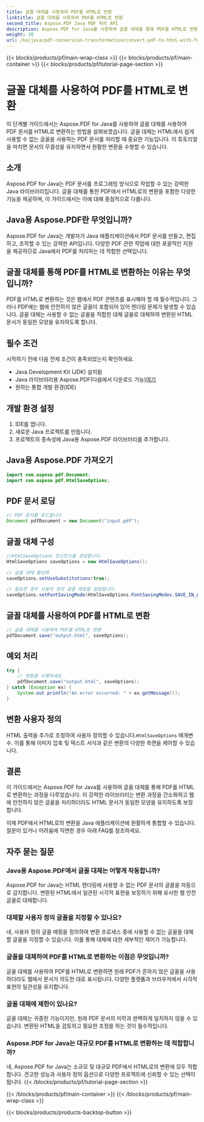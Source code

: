 ```yaml
---
title: 글꼴 대체를 사용하여 PDF를 HTML로 변환
linktitle: 글꼴 대체를 사용하여 PDF를 HTML로 변환
second_title: Aspose.PDF Java PDF 처리 API
description: Aspose.PDF for Java를 사용하여 글꼴 대체를 통해 PDF를 HTML로 변환하는 방법을 알아보세요. 매끄러운 변환을 위한 소스 코드가 포함된 단계별 가이드. 지금 웹 콘텐츠를 최적화하세요!
weight: 30
url: /ko/java/pdf-conversion-transformation/convert-pdf-to-html-with-font-substitution/
---
```


{{< blocks/products/pf/main-wrap-class >}}
{{< blocks/products/pf/main-container >}}
{{< blocks/products/pf/tutorial-page-section >}}

# 글꼴 대체를 사용하여 PDF를 HTML로 변환


이 단계별 가이드에서는 Aspose.PDF for Java를 사용하여 글꼴 대체를 사용하여 PDF 문서를 HTML로 변환하는 방법을 살펴보겠습니다. 글꼴 대체는 HTML에서 쉽게 사용할 수 없는 글꼴을 사용하는 PDF 문서를 처리할 때 중요한 기능입니다. 이 튜토리얼을 마치면 문서의 무결성을 유지하면서 원활한 변환을 수행할 수 있습니다.

## 소개

Aspose.PDF for Java는 PDF 문서를 프로그래밍 방식으로 작업할 수 있는 강력한 Java 라이브러리입니다. 글꼴 대체를 통한 PDF에서 HTML로의 변환을 포함한 다양한 기능을 제공하며, 이 가이드에서는 이에 대해 중점적으로 다룹니다.

## Java용 Aspose.PDF란 무엇입니까?

Aspose.PDF for Java는 개발자가 Java 애플리케이션에서 PDF 문서를 만들고, 편집하고, 조작할 수 있는 강력한 API입니다. 다양한 PDF 관련 작업에 대한 포괄적인 지원을 제공하므로 Java에서 PDF를 처리하는 데 적합한 선택입니다.

## 글꼴 대체를 통해 PDF를 HTML로 변환하는 이유는 무엇입니까?

PDF를 HTML로 변환하는 것은 웹에서 PDF 콘텐츠를 표시해야 할 때 필수적입니다. 그러나 PDF에는 웹에 안전하지 않은 글꼴이 포함되어 있어 렌더링 문제가 발생할 수 있습니다. 글꼴 대체는 사용할 수 없는 글꼴을 적합한 대체 글꼴로 대체하여 변환된 HTML 문서가 동일한 모양을 유지하도록 합니다.

## 필수 조건

시작하기 전에 다음 전제 조건이 충족되었는지 확인하세요.

- Java Development Kit (JDK) 설치됨
-  Java 라이브러리용 Aspose.PDF(다음에서 다운로드 가능)[여기](https://releases.aspose.com/pdf/java/)
- 원하는 통합 개발 환경(IDE)

## 개발 환경 설정

1. IDE를 엽니다.
2. 새로운 Java 프로젝트를 만듭니다.
3. 프로젝트의 종속성에 Java용 Aspose.PDF 라이브러리를 추가합니다.

## Java용 Aspose.PDF 가져오기

```java
import com.aspose.pdf.Document;
import com.aspose.pdf.HtmlSaveOptions;
```

## PDF 문서 로딩

```java
// PDF 문서를 로드합니다
Document pdfDocument = new Document("input.pdf");
```

## 글꼴 대체 구성

```java
//HtmlSaveOptions 인스턴스를 생성합니다.
HtmlSaveOptions saveOptions = new HtmlSaveOptions();

// 글꼴 대체 활성화
saveOptions.setUseSubstitutions(true);

// 필요한 경우 사용자 정의 글꼴 매핑을 설정합니다.
saveOptions.setFontSavingMode(HtmlSaveOptions.FontSavingModes.SAVE_IN_ALL_FORMATS);
```

## 글꼴 대체를 사용하여 PDF를 HTML로 변환

```java
// 글꼴 대체를 사용하여 PDF를 HTML로 변환
pdfDocument.save("output.html", saveOptions);
```

## 예외 처리

```java
try {
    // 변환을 수행하세요
    pdfDocument.save("output.html", saveOptions);
} catch (Exception ex) {
    System.out.println("An error occurred: " + ex.getMessage());
}
```

## 변환 사용자 정의

 HTML 출력을 추가로 조정하여 사용자 정의할 수 있습니다.`HtmlSaveOptions` 매개변수. 이를 통해 이미지 압축 및 텍스트 서식과 같은 변환의 다양한 측면을 제어할 수 있습니다.

## 결론

이 가이드에서는 Aspose.PDF for Java를 사용하여 글꼴 대체를 통해 PDF를 HTML로 변환하는 과정을 다루었습니다. 이 강력한 라이브러리는 변환 과정을 간소화하고 웹에 안전하지 않은 글꼴을 처리하더라도 HTML 문서가 동일한 모양을 유지하도록 보장합니다.

이제 PDF에서 HTML로의 변환을 Java 애플리케이션에 원활하게 통합할 수 있습니다. 질문이 있거나 어려움에 직면한 경우 아래 FAQ를 참조하세요.

## 자주 묻는 질문

### Java용 Aspose.PDF에서 글꼴 대체는 어떻게 작동합니까?

Aspose.PDF for Java는 HTML 렌더링에 사용할 수 없는 PDF 문서의 글꼴을 자동으로 감지합니다. 변환된 HTML에서 일관된 시각적 표현을 보장하기 위해 유사한 웹 안전 글꼴로 대체합니다.

### 대체할 사용자 정의 글꼴을 지정할 수 있나요?

네, 사용자 정의 글꼴 매핑을 정의하여 변환 프로세스 중에 사용할 수 없는 글꼴을 대체할 글꼴을 지정할 수 있습니다. 이를 통해 대체에 대한 세부적인 제어가 가능합니다.

### 글꼴을 대체하여 PDF를 HTML로 변환하는 이점은 무엇입니까?

글꼴 대체를 사용하여 PDF를 HTML로 변환하면 원래 PDF가 흔하지 않은 글꼴을 사용하더라도 웹에서 문서가 의도한 대로 표시됩니다. 다양한 플랫폼과 브라우저에서 시각적 표현의 일관성을 유지합니다.

### 글꼴 대체에 제한이 있나요?

글꼴 대체는 귀중한 기능이지만, 원래 PDF 문서의 미학과 완벽하게 일치하지 않을 수 있습니다. 변환된 HTML을 검토하고 필요한 조정을 하는 것이 필수적입니다.

### Aspose.PDF for Java는 대규모 PDF를 HTML로 변환하는 데 적합합니까?

네, Aspose.PDF for Java는 소규모 및 대규모 PDF에서 HTML로의 변환에 모두 적합합니다. 견고한 성능과 사용자 정의 옵션으로 다양한 프로젝트에 신뢰할 수 있는 선택이 됩니다.
{{< /blocks/products/pf/tutorial-page-section >}}

{{< /blocks/products/pf/main-container >}}
{{< /blocks/products/pf/main-wrap-class >}}

{{< blocks/products/products-backtop-button >}}
